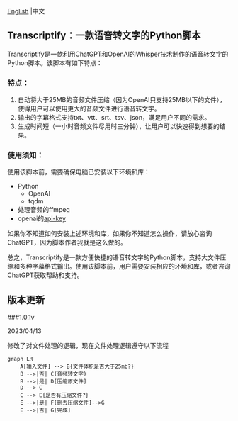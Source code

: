 [English](https://github.com/victorGPT/Transcriptify/blob/main/README.md) |中文
## Transcriptify：一款语音转文字的Python脚本

Transcriptify是一款利用ChatGPT和OpenAI的Whisper技术制作的语音转文字的Python脚本。该脚本有如下特点：

### 特点：
1. 自动将大于25MB的音频文件压缩（因为OpenAI只支持25MB以下的文件），使得用户可以使用更大的音频文件进行语音转文字。
2. 输出的字幕格式支持txt、vtt、srt、tsv、json，满足用户不同的需求。
3. 生成时间短（一小时音频文件尽用时三分钟），让用户可以快速得到想要的结果。

### 使用须知：
使用该脚本前，需要确保电脑已安装以下环境和库：
- Python
    - OpenAI
    - tqdm
- 处理音频的ffmpeg
- openai的[api-key](https://platform.openai.com/account/api-keys)

如果你不知道如何安装上述环境和库，如果你不知道怎么操作，请放心咨询ChatGPT，因为脚本作者我就是这么做的。

总之，Transcriptify是一款方便快捷的语音转文字的Python脚本，支持大文件压缩和多种字幕格式输出。使用该脚本前，用户需要安装相应的环境和库，或者咨询ChatGPT获取帮助和支持。

## 版本更新
###1.0.1v 

2023/04/13

修改了对文件处理的逻辑，现在文件处理逻辑遵守以下流程

```mermaid
graph LR
    A[输入文件] --> B{文件体积是否大于25mb?}
    B -->|否| C(音频转文字)
    B -->|是| D[压缩原文件]
    D --> C
    C --> E{是否有压缩文件?}
    E -->|是| F[删去压缩文件]-->G
    E -->|否| G[完成]